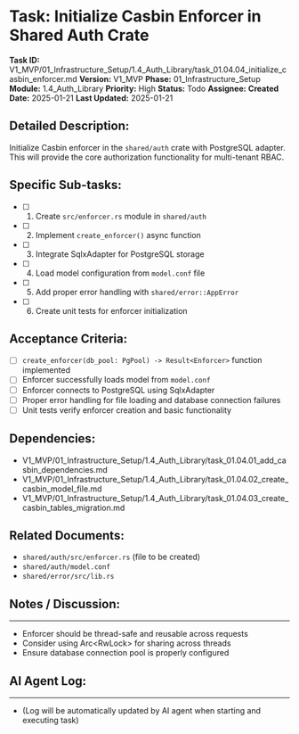 # Task: Initialize Casbin Enforcer in Shared Auth Crate

**Task ID:** V1_MVP/01_Infrastructure_Setup/1.4_Auth_Library/task_01.04.04_initialize_casbin_enforcer.md
**Version:** V1_MVP
**Phase:** 01_Infrastructure_Setup
**Module:** 1.4_Auth_Library
**Priority:** High
**Status:** Todo
**Assignee:**
**Created Date:** 2025-01-21
**Last Updated:** 2025-01-21

## Detailed Description:
Initialize Casbin enforcer in the `shared/auth` crate with PostgreSQL adapter. This will provide the core authorization functionality for multi-tenant RBAC.

## Specific Sub-tasks:
- [ ] 1. Create `src/enforcer.rs` module in `shared/auth`
- [ ] 2. Implement `create_enforcer()` async function
- [ ] 3. Integrate SqlxAdapter for PostgreSQL storage
- [ ] 4. Load model configuration from `model.conf` file
- [ ] 5. Add proper error handling with `shared/error::AppError`
- [ ] 6. Create unit tests for enforcer initialization

## Acceptance Criteria:
- [ ] `create_enforcer(db_pool: PgPool) -> Result<Enforcer>` function implemented
- [ ] Enforcer successfully loads model from `model.conf`
- [ ] Enforcer connects to PostgreSQL using SqlxAdapter
- [ ] Proper error handling for file loading and database connection failures
- [ ] Unit tests verify enforcer creation and basic functionality

## Dependencies:
- V1_MVP/01_Infrastructure_Setup/1.4_Auth_Library/task_01.04.01_add_casbin_dependencies.md
- V1_MVP/01_Infrastructure_Setup/1.4_Auth_Library/task_01.04.02_create_casbin_model_file.md
- V1_MVP/01_Infrastructure_Setup/1.4_Auth_Library/task_01.04.03_create_casbin_tables_migration.md

## Related Documents:
- `shared/auth/src/enforcer.rs` (file to be created)
- `shared/auth/model.conf`
- `shared/error/src/lib.rs`

## Notes / Discussion:
---
* Enforcer should be thread-safe and reusable across requests
* Consider using Arc<RwLock<Enforcer>> for sharing across threads
* Ensure database connection pool is properly configured

## AI Agent Log:
---
* (Log will be automatically updated by AI agent when starting and executing task)
